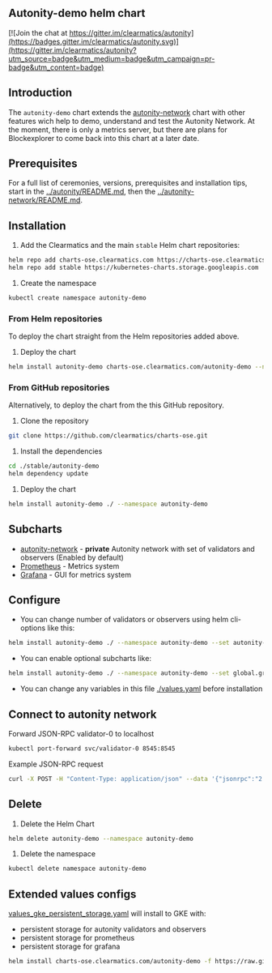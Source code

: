 ## Autonity-demo helm chart
[![Join the chat at https://gitter.im/clearmatics/autonity](https://badges.gitter.im/clearmatics/autonity.svg)](https://gitter.im/clearmatics/autonity?utm_source=badge&utm_medium=badge&utm_campaign=pr-badge&utm_content=badge)

## Introduction
The `autonity-demo` chart extends the [autonity-network](../autonity-network/README.md) chart with other features wich help to demo, understand and test the Autonity Network. At the moment, there is only a metrics server, but there are plans for Blockexplorer to come back into this chart at a later date.

## Prerequisites
For a full list of ceremonies, versions, prerequisites and installation tips, start in the [../autonity/README.md](../autonity/README.md), then the [../autonity-network/README.md](../autonity-network/README.md).

## Installation
1. Add the Clearmatics and the main `stable` Helm chart repositories:
```bash
helm repo add charts-ose.clearmatics.com https://charts-ose.clearmatics.com
helm repo add stable https://kubernetes-charts.storage.googleapis.com
```
1. Create the namespace
```bash
kubectl create namespace autonity-demo
```

### From Helm repositories
To deploy the chart straight from the Helm repositories added above.

1. Deploy the chart
```bash
helm install autonity-demo charts-ose.clearmatics.com/autonity-demo --namespace autonity-demo
```

### From GitHub repositories
Alternatively, to deploy the chart from the this GitHub repository.

1. Clone the repository
```bash
git clone https://github.com/clearmatics/charts-ose.git
```

1. Install the dependencies
```bash
cd ./stable/autonity-demo
helm dependency update
```

1. Deploy the chart
```bash
helm install autonity-demo ./ --namespace autonity-demo
```

## Subcharts
* [autonity-network](../autonity-network) - **private** Autonity network with set of validators and observers (Enabled by default)
* [Prometheus](https://github.com/helm/charts/tree/master/stable/prometheus) - Metrics system
* [Grafana](https://github.com/helm/charts/tree/master/stable/grafana) - GUI for metrics system

## Configure
- You can change number of validators or observers using helm cli-options like this:
```bash
helm install autonity-demo ./ --namespace autonity-demo --set autonity-network.validators.num=6,autonity-network.observers.num=2
```

- You can enable optional subcharts like:
```bash
helm install autonity-demo ./ --namespace autonity-demo --set global.grafana.enabled=true
```

- You can change any variables in this file [./values.yaml](values.yaml) before installation

## Connect to autonity network
Forward JSON-RPC validator-0 to localhost
```bash
kubectl port-forward svc/validator-0 8545:8545
```

Example JSON-RPC request
```bash
curl -X POST -H "Content-Type: application/json" --data '{"jsonrpc":"2.0","method":"web3_clientVersion","params":[],"id":67}' http://localhost:8545
```

## Delete
1. Delete the Helm Chart
```bash
helm delete autonity-demo --namespace autonity-demo
```

1. Delete the namespace
```bash
kubectl delete namespace autonity-demo
```

## Extended values configs
[values_gke_persistent_storage.yaml](./values_gke_persistent_storage.yaml) will install to GKE with:
- persistent storage for autonity validators and observers
- persistent storage for prometheus
- persistent storage for grafana

```bash
helm install charts-ose.clearmatics.com/autonity-demo -f https://raw.githubusercontent.com/clearmatics/charts-ose/master/stable/autonity-demo/values_gke_persistent_storage.yaml --namespace autonity-demo
```
